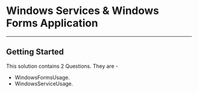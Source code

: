 # Windows Services & Windows Forms Application

---



## Getting Started

This solution contains 2 Questions. They are - 

- WindowsFormsUsage.
- WindowsServiceUsage. 
